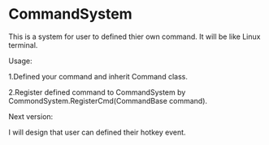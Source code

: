 # CommandSystem

This is a system for user to defined thier own command. It will be like Linux terminal.

Usage:

1.Defined your command and inherit Command class.


2.Register defined command to CommandSystem by CommondSystem.RegisterCmd(CommandBase command).


Next version:

I will design that user can defined their hotkey event.

